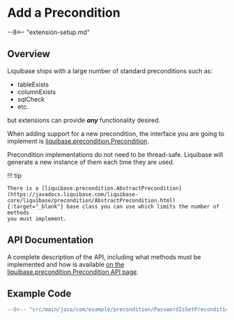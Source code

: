 # Add a Precondition

--8<-- "extension-setup.md"

## Overview

Liquibase ships with a large number of standard preconditions such as:

- tableExists
- columnExists
- sqlCheck
- etc.

but extensions can provide **_any_** functionality desired.

When adding support for a new precondition, the interface you are going to implement is [liquibase.precondition.Precondition](../../code/api/precondition-precondition.md).

Precondition implementations do not need to be thread-safe. Liquibase will generate a new instance of them each time they are used.

!!! tip

    There is a [liquibase.precondition.AbstractPrecondition](https://javadocs.liquibase.com/liquibase-core/liquibase/precondition/AbstractPrecondition.html){:target="_blank"} base class you can use which limits the number of methods
    you must implement. 

## API Documentation

A complete description of the API, including what methods must be implemented and how is available [on the liquibase.precondition.Precondition API page](../../code/api/precondition-precondition.md).

## Example Code

```java
--8<-- "src/main/java/com/example/precondition/PasswordIsSetPrecondition.java"
```